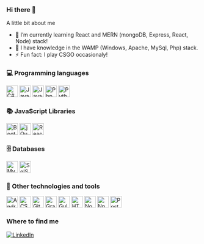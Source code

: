 ### Hi there 👋

A little bit about me

- 🌱 I’m currently learning React and MERN (mongoDB, Express, React, Node) stack!
- 🚀 I have knowledge in the WAMP (Windows, Apache, MySql, Php) stack.
- ⚡ Fun fact: I play CSGO occasionaly!
 
<h3>💻 Programming languages</h3>
<p>
  <img alt="C#" src="https://simpleicons.org/icons/csharp.svg" width="30" />
  <img alt="Java" src="https://simpleicons.org/icons/java.svg" width="30" />
  <img alt="JavaScript" src="https://simpleicons.org/icons/javascript.svg" width="30" />
  <img alt="Php" src="https://simpleicons.org/icons/php.svg" width="30" />
  <img alt="Python" src="https://simpleicons.org/icons/python.svg" width="30" />
</p>

<h3>📚 JavaScript Libraries</h3>
<p>
   <img alt="Bootstrap" src="https://simpleicons.org/icons/bootstrap.svg" width="30" />
   <img alt="jQuery" src="https://simpleicons.org/icons/jquery.svg" width="30" />
   <img alt="React" src="https://simpleicons.org/icons/react.svg" width="30" />
</p>

<h3>🗄 Databases</h3>
<p>
   <img alt="MySql" src="https://simpleicons.org/icons/mysql.svg" width="30" />
   <img alt="SqlServer" src="https://simpleicons.org/icons/microsoftsqlserver.svg" width="30" />
</p>

<h3>🔧 Other technologies and tools</h3>
<p>
  <img alt="AndroidStudio" src="https://simpleicons.org/icons/androidstudio.svg" width="30" />
  <img alt="CSS3" src="https://simpleicons.org/icons/css3.svg" width="30" />
  <img alt="Git" src="https://simpleicons.org/icons/git.svg" width="30" />
  <img alt="GraphQL" src="https://simpleicons.org/icons/graphql.svg" width="30" />
  <img alt="Gulp" src="https://simpleicons.org/icons/gulp.svg" width="30" />
  <img alt="HTML5" src="https://simpleicons.org/icons/html5.svg" width="30" />
  <img alt="Node" src="https://simpleicons.org/icons/node-dot-js.svg" width="30" />
  <img alt="Npm" src="https://simpleicons.org/icons/npm.svg" width="30" />
  <img alt="Postman" src="https://simpleicons.org/icons/postman.svg" width="30" />
</p>

<h3>Where to find me</h3>
<p><a href="https://www.linkedin.com/in/gabrielbrandalisse/" target="_blank"><img alt="LinkedIn" src="https://img.shields.io/badge/linkedin-%230077B5.svg?&style=for-the-badge&logo=linkedin&logoColor=white" /></a> 
</p>

  
 

